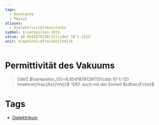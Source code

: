 ```yaml
---
tags:
  - Konstante
  - Physik
aliases:
  - Dielektrizitätskonstante
symbol: $\varepsilon_{0}$
value: $8.8541878128(13)\cdot 10^{-12}$
unit: $\mathrm{\dfrac{As}{Vm}}$
---
```


# Permittivität des Vakuums

> [!def] $\varepsilon_{0}=8.8541878128(13)\cdot 10^{-12} \mathrm{\frac{As}{Vm}}$ ^DEF
> auch mit der Einheit $\dfrac{F}{m}$

# Tags

- [Dielektrikum](../../Elektrotechnik/Dielektrikum.md)